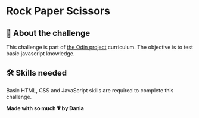 # Rock Paper Scissors

## 📝 About the challenge

This challenge is part of [the Odin project](https://www.theodinproject.com/) curriculum. The objective is to test basic javascript knowledge.

## 🛠️ Skills needed

Basic HTML, CSS and JavaScript skills are required to complete this challenge.

**Made with so much 💗 by Dania** 
